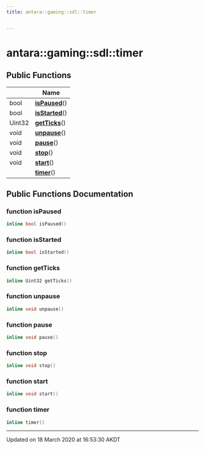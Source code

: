 ```yaml
---
title: antara::gaming::sdl::timer


---
```


# antara::gaming::sdl::timer















## Public Functions

|                | Name           |
| -------------- | -------------- |
| bool | **[isPaused](Classes/classantara_1_1gaming_1_1sdl_1_1timer.md#function-ispaused)**()  |
| bool | **[isStarted](Classes/classantara_1_1gaming_1_1sdl_1_1timer.md#function-isstarted)**()  |
| Uint32 | **[getTicks](Classes/classantara_1_1gaming_1_1sdl_1_1timer.md#function-getticks)**()  |
| void | **[unpause](Classes/classantara_1_1gaming_1_1sdl_1_1timer.md#function-unpause)**()  |
| void | **[pause](Classes/classantara_1_1gaming_1_1sdl_1_1timer.md#function-pause)**()  |
| void | **[stop](Classes/classantara_1_1gaming_1_1sdl_1_1timer.md#function-stop)**()  |
| void | **[start](Classes/classantara_1_1gaming_1_1sdl_1_1timer.md#function-start)**()  |
|  | **[timer](Classes/classantara_1_1gaming_1_1sdl_1_1timer.md#function-timer)**()  |












## Public Functions Documentation

### function isPaused

```cpp
inline bool isPaused()
```




























### function isStarted

```cpp
inline bool isStarted()
```




























### function getTicks

```cpp
inline Uint32 getTicks()
```




























### function unpause

```cpp
inline void unpause()
```




























### function pause

```cpp
inline void pause()
```




























### function stop

```cpp
inline void stop()
```




























### function start

```cpp
inline void start()
```




























### function timer

```cpp
inline timer()
```


































-------------------------------

Updated on 18 March 2020 at 16:53:30 AKDT


